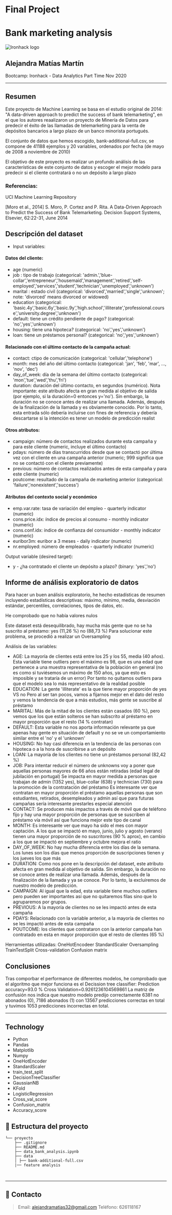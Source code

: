 # Final Project
# Bank marketing analysis
![Ironhack logo](https://i.imgur.com/1QgrNNw.png)

## Alejandra Matías Martín

Bootcamp: Ironhack - Data Analytics Part Time Nov 2020

---


##  Resumen

Este proyecto de Machine Learning se basa en el estudio original de 2014: "A data-driven approach to predict the success of bank telemarketing", en el que los autores reaalizaron un proyecto de Minería de Datos para predecir el éxito de las llamadas de telemarketing para la venta de depósitos bancarios a largo plazo de un banco minorista portugués.


El conjunto de datos que hemos escogido, bank-additional-full.csv, se compone de 41188 ejemplos y 20 variables, ordenados por fecha (de mayo de 2008 a noviembre de 2010)

El objetivo de este proyecto es realizar un profundo análisis de las características de este conjunto de datos y escoger el mejor modelo para predecir si el cliente contratará o no un depósito a largo plazo

### Referencias:

UCI Machine Learning Repository

[Moro et al., 2014] S. Moro, P. Cortez and P. Rita. A Data-Driven Approach to Predict the Success of Bank Telemarketing. Decision Support Systems, Elsevier, 62:22-31, June 2014


## Descripción del dataset

- Input variables:

#### Datos del cliente:
- age (numeric)
- job : tipo de trabajo (categorical: 'admin.','blue-collar','entrepreneur','housemaid','management','retired','self-employed','services','student','technician','unemployed','unknown')
- marital : estado civil (categorical: 'divorced','married','single','unknown'; note: 'divorced' means divorced or widowed)
- education (categorical: 'basic.4y','basic.6y','basic.9y','high.school','illiterate','professional.course','university.degree','unknown')
- default: tiene un crédito pendiente de pago? (categorical: 'no','yes','unknown')
- housing: tiene una hipoteca? (categorical: 'no','yes','unknown')
- loan: tiene un préstamos personal? (categorical: 'no','yes','unknown')

#### Relacionado con el último contacto de la campaña actual:
- contact: ctipo de comunicación (categorical: 'cellular','telephone')
- month: mes del año del último contacto (categorical: 'jan', 'feb', 'mar', ..., 'nov', 'dec')
- day_of_week: día de la semana del último contacto (categorical: 'mon','tue','wed','thu','fri')
- duration: duración del último contacto, en segundos (numérico). Nota importante: este atributo afecta en gran medida al objetivo de salida (por ejemplo, si la duración=0 entonces y='no'). Sin embargo, la duración no se conoce antes de realizar una llamada. Además, después de la finalización de la llamada y es obviamente conocido. Por lo tanto, esta entrada sólo debería incluirse con fines de referencia y debería descartarse si la intención es tener un modelo de predicción realist

#### Otros atributos:
- campaign: número de contactos realizados durante esta campaña y para este cliente  (numeric, incluye el último contacto)
- pdays: número de días transcurridos desde que se contactó por última vez con el cliente en una campaña anterior (numeric; 999 significa que no se contactó con el cliente previamente)
- previous: número de contactos realizados antes de esta campaña y para este cliente (numeric)
- poutcome: resultado de la campaña de marketing anterior (categorical: 'failure','nonexistent','success')

#### Atributos del contexto social y económico
- emp.var.rate: tasa de variación del empleo - quarterly indicator (numeric)
- cons.price.idx: índice de precios al consumo - monthly indicator (numeric)
- cons.conf.idx: índice de confianza del consumidor - monthly indicator (numeric)
- euribor3m: euribor a 3 meses - daily indicator (numeric)
- nr.employed: número de empleados - quarterly indicator (numeric)

Output variable (desired target):
- y - ¿ha contratado el cliente un depósito a plazo? (binary: 'yes','no')

## Informe de análisis exploratorio de datos

Para hacer un buen análisis exploratorio, he hecho estadísticas de resumen incluyendo estadísticas descriptivas: máximo, mínimo, media, desviación estándar, percentiles, correlaciones, tipos de datos, etc.

He comprobado que no había valores nulos


Este dataset está desequilibrado, hay mucha más gente que no se ha suscrito al préstamo:
yes (11,26 %)
no (88,73 %)
Para solucionar este problema, se procedió a realizar un Oversampling

Análisis de las variables:

- AGE: La mayoría de clientes está entre los 25 y los 55, media (40 años). Esta variable tiene outliers pero el máximo es 98, que es una edad que pertenece a una muestra representativa de la población en general (no es como si tuviésemos un máximo de 150 años, ya que esto es imposible y se trataría de un error)
Por tanto no quitamos outliers para que el modelo sea lo más representativo de la realidad posible
- EDUCATION: La gente 'illiterate' es la que tiene mayor proporción de yes VS no
Pero al ser tan pocos, vamos a fijarnos mejor en el dato del resto y vemos la tendencia de que a más estudios, más gente se suscribe al préstamo
- MARITAL: Más de la mitad de los clientes están casados (60 %), pero vemos que los que están solteros se han subscrito al préstamo en mayor proporción que el resto (14 % contratan)
- DEFAULT: Esta variable no nos aporta información relevante ya que apenas hay gente en situación de default y no se ve un comportamiento similar entre el 'no' y el 'unknown'
- HOUSING: No hay casi diferencia en la tendencia de las personas con hipoteca o a la hora de suscribirse a un depósito
- LOAN: La mayoría de los clientes no tiene un préstamos personal (82,42 %)
- JOB: Para intentar reducir el número de unknowns voy a poner que aquellas personas mayores de 66 años están retiradas (edad legal de jubilación en portugal)
Se impacta en mayor medida a personas que trabajan de admin (1352 yes), blue-collar (638) y technician (730) para la promoción de la contratación del préstamo
Es interesante ver que contratan en mayor proporción el préstamo aquellas personas que son estudiantes, retirados, desempleados y admin así que para futuras campañas sería interesante prestarles especial atención 
- CONTACT: Se producen más impactos a través de móvil que de teléfono fijo y hay una mayor proporción de personas que se suscriben al préstamo vía móvil así que funciona mejor este tipo de canal
- MONTH: Es interesante ver que mayo ha sido el mes con mayor captación. A los que se impactó en mayo, junio, julio y agosto (verano) tienen una mayor proporción de no suscritores (90 % aprox), en cambio a los que se impactó en septiembre y octubre mejora el ratio
- DAY_OF_WEEK: No hay mucha diferencia entre los días de la semana. Los lunes son los días que menos proporción de suscripciones tienen y los jueves los que más
- DURATION: Como nos pone en la descripción del dataset, este atributo afecta en gran medida al objetivo de salida. Sin embargo, la duración no se conoce antes de realizar una llamada. Además, después de la finalización de la llamada y ya se conoce. Por lo tanto, la excluiremos de nuestro modelo de predicción.
- CAMPAIGN: Al igual que la edad, esta variable tiene muchos outliers pero pueden ser importantes así que no quitaremos filas sino que lo agruparemos por grupos.
- PREVIOUS: A la mayoría de clientes no se les impactó antes de esta campaña
- PDAYS: Relacionado con la variable anterior, a la mayoría de clientes no se les impactó antes de esta campaña
- POUTCOME: los clientes que contrataron con la anterior campaña han contratado en esta en mayor proporción que el resto de clientes (65 %)

Herramientas utilizadas:
OneHotEncodeer
StandardScaler
Oversampling
TrainTestSplit
Cross-validation
Confusion matrix

## Conclusiones

Tras comporbar el performance de diferentes modelos, he comprobado que el algoritmo que mejor funciona es el Decission tree classifier:
Prediction accuracy=93.0 %
Cross Validation=0.9261236104569861
La matriz de confusión nos indica que nuestro modelo predijo correctamente 6381 no abonados (0), 7186 abonados (1) con 13567 predicciones correctas en total y tuvimos 1053 predicciones incorrectas en total.
	

___
## Technology

- Python
- Pandas
- Matplotlib
- Numpy
- OneHotEncoder
- StandardScaler
- train_test_split
- DecisionTreeClassifier
- GaussianNB
- KFold
- LogisticRegression
- Cross_val_score
- Confusion_matrix
- Accuracy_score


## :file_folder: Estructura del proyecto
```
└── proyecto
    ├── .gitignore
    ├── README.md
    ├── data_bank_analysis.ipynb
    ├── data
    │ ├── bank-additional-full.csv
    |── feature analysis
  
    
```
	
---

## :love_letter: Contacto
> Email: <alejandramatias32@gmail.com>
> Teléfono: 626118167


